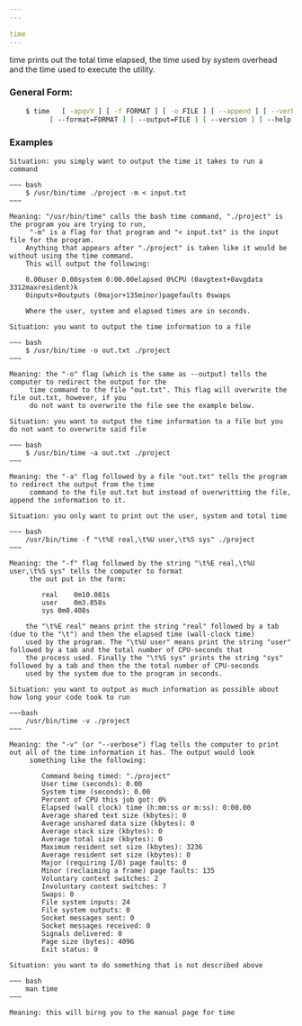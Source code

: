 ```yaml
---
---

time
---
```


time prints out the total time elapsed, the time used by system overhead and the time used to execute the utility.
	
### General Form:

~~~ bash	
	$ time   [ -apqvV ] [ -f FORMAT ] [ -o FILE ] [ --append ] [ --verbose ] [ --quiet ] [ --portability ]
          [ --format=FORMAT ] [ --output=FILE ] [ --version ] [ --help ] COMMAND [ ARGS ]
~~~

<!--more-->

### Examples

	Situation: you simply want to output the time it takes to run a command
	
	~~~ bash
		$ /usr/bin/time ./project -m < input.txt
	~~~
	
	Meaning: "/usr/bin/time" calls the bash time command, "./project" is the program you are trying to run,
		 "-m" is a flag for that program and "< input.txt" is the input file for the program.
		Anything that appears after "./project" is taken like it would be without using the time command.
		This will output the following:

		0.00user 0.00system 0:00.00elapsed 0%CPU (0avgtext+0avgdata 3312maxresident)k
		0inputs+0outputs (0major+135minor)pagefaults 0swaps

		Where the user, system and elapsed times are in seconds.

	Situation: you want to output the time information to a file

	~~~ bash
		$ /usr/bin/time -o out.txt ./project
	~~~

	Meaning: the "-o" flag (which is the same as --output) tells the computer to redirect the output for the
		 time command to the file "out.txt". This flag will overwrite the file out.txt, however, if you
		 do not want to overwrite the file see the example below.

	Situation: you want to output the time information to a file but you do not want to overwrite said file

	~~~ bash
		$ /usr/bin/time -a out.txt ./project
	~~~
	
	Meaning: the "-a" flag followed by a file "out.txt" tells the program to redirect the output from the time
		 command to the file out.txt but instead of overwritting the file, append the information to it.

	Situation: you only want to print out the user, system and total time

	~~~ bash
		/usr/bin/time -f "\t%E real,\t%U user,\t%S sys" ./project
	~~~

	Meaning: the "-f" flag followed by the string "\t%E real,\t%U user,\t%S sys" tells the computer to format
		 the out put in the form:
 
			real	0m10.081s
			user	0m3.858s
			sys	0m0.408s

		the "\t%E real" means print the string "real" followed by a tab (due to the "\t") and then the elapsed time (wall-clock time)
		used by the program. The "\t%U user" means print the string "user" followed by a tab and the total number of CPU-seconds that
		the process used. Finally the "\t%S sys" prints the string "sys" followed by a tab and then the the total number of CPU-seconds
		used by the system due to the program in seconds.

	Situation: you want to output as much information as possible about how long your code took to run

	~~~bash
		/usr/bin/time -v ./project
	~~~
	
	Meaning: the "-v" (or "--verbose") flag tells the computer to print out all of the time information it has. The output would look
		 something like the following:

			Command being timed: "./project"
			User time (seconds): 0.00
			System time (seconds): 0.00
			Percent of CPU this job got: 0%
			Elapsed (wall clock) time (h:mm:ss or m:ss): 0:00.00
			Average shared text size (kbytes): 0
			Average unshared data size (kbytes): 0
			Average stack size (kbytes): 0
			Average total size (kbytes): 0
			Maximum resident set size (kbytes): 3236
			Average resident set size (kbytes): 0
			Major (requiring I/O) page faults: 0
			Minor (reclaiming a frame) page faults: 135
			Voluntary context switches: 2
			Involuntary context switches: 7
			Swaps: 0
			File system inputs: 24
			File system outputs: 0
			Socket messages sent: 0
			Socket messages received: 0
			Signals delivered: 0
			Page size (bytes): 4096
			Exit status: 0
 		
	Situation: you want to do something that is not described above

	~~~ bash
		man time
	~~~
	
	Meaning: this will birng you to the manual page for time

